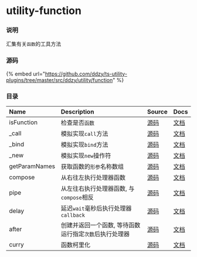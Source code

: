 # utility-function

### 说明

汇集有关`函数`的工具方法

### 源码

{% embed url="https://github.com/ddzy/ts-utility-plugins/tree/master/src/ddzy/utility/function" %}

### 目录

| Name | Description | Source | Docs |
| :--- | :--- | :--- | :--- |
| isFunction | 检查是否`函数` | [源码](https://github.com/ddzy/ts-utility-plugins/tree/master/src/ddzy/utility/function/isFunction) | [文档](isfunction.md) |
| \_call | 模拟实现`call`方法 | [源码](https://github.com/ddzy/ts-utility-plugins/tree/master/src/ddzy/utility/function/_call) | [文档](_call.md) |
| \_bind | 模拟实现`bind`方法 | [源码](https://github.com/ddzy/ts-utility-plugins/tree/master/src/ddzy/utility/function/_bind) | [文档](_bind.md) |
| \_new | 模拟实现`new`操作符 | [源码](https://github.com/ddzy/ts-utility-plugins/tree/master/src/ddzy/utility/function/_new) | [文档](_new.md) |
| getParamNames | 获取函数的`形参`名称数组 | [源码](https://github.com/ddzy/ts-utility-plugins/tree/master/src/ddzy/utility/function/getParamNames) | [文档](getparamnames.md) |
| compose | 从右往左执行处理器函数 | [源码](https://github.com/ddzy/ts-utility-plugins/tree/master/src/ddzy/utility/function/compose) | [文档](compose.md) |
| pipe | 从左往右执行处理器函数, 与`compose`相反 | [源码](https://github.com/ddzy/ts-utility-plugins/tree/master/src/ddzy/utility/function/pipe) | [文档](pipe.md) |
| delay | 延迟`wait`毫秒后执行处理器`callback` | [源码](https://github.com/ddzy/ts-utility-plugins/tree/master/src/ddzy/utility/function/delay) | [文档](delay.md) |
| after | 创建并返回一个函数, 等待函数运行指定`次数`后执行处理器 | [源码](https://github.com/ddzy/ts-utility-plugins/tree/master/src/ddzy/utility/function/after) | [文档](after.md) |
| curry | 函数柯里化 | [源码](https://github.com/ddzy/ts-utility-plugins/tree/master/src/ddzy/utility/function/curry) | [文档](curry.md) |

